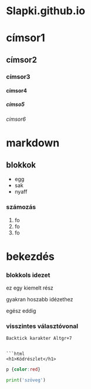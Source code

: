 # Slapki.github.io
# címsor1
## címsor2
### címsor3
#### címsor4
##### címso5
###### címsor6

# markdown

## blokkok

- egg
- sak
- nyaff

### számozás

1. fo
1. fo
1. fo

# bekezdés

### blokkols idezet

ez egy kiemelt rész

gyakran hoszabb idézethez

egész eddig

### visszintes választóvonal

```
Backtick karakter Altgr+7


```html
<h1>Kódrészlet</h1>
```

```css
p {color:red}
```

```python
print('szöveg')
```
